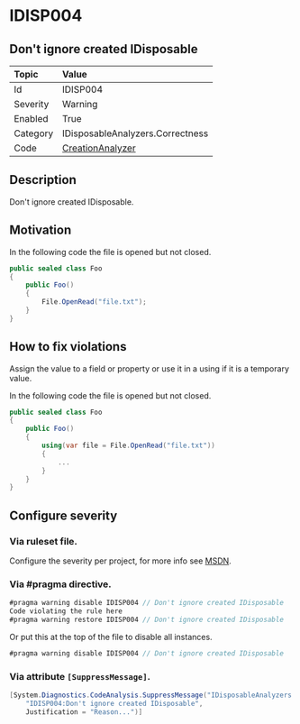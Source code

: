 # IDISP004
## Don't ignore created IDisposable

| Topic    | Value
| :--      | :--
| Id       | IDISP004
| Severity | Warning
| Enabled  | True
| Category | IDisposableAnalyzers.Correctness
| Code     | [CreationAnalyzer](https://github.com/DotNetAnalyzers/IDisposableAnalyzers/blob/master/IDisposableAnalyzers/Analyzers/CreationAnalyzer.cs)

## Description

Don't ignore created IDisposable.

## Motivation

In the following code the file is opened but not closed.

```c#
public sealed class Foo
{
    public Foo()
    {
        File.OpenRead("file.txt");
    }
}
```

## How to fix violations

Assign the value to a field or property or use it in a using if it is a temporary value.


In the following code the file is opened but not closed.

```c#
public sealed class Foo
{
    public Foo()
    {
        using(var file = File.OpenRead("file.txt"))
        {
            ...
        }
    }
}
```

<!-- start generated config severity -->
## Configure severity

### Via ruleset file.

Configure the severity per project, for more info see [MSDN](https://msdn.microsoft.com/en-us/library/dd264949.aspx).

### Via #pragma directive.
```C#
#pragma warning disable IDISP004 // Don't ignore created IDisposable
Code violating the rule here
#pragma warning restore IDISP004 // Don't ignore created IDisposable
```

Or put this at the top of the file to disable all instances.
```C#
#pragma warning disable IDISP004 // Don't ignore created IDisposable
```

### Via attribute `[SuppressMessage]`.

```C#
[System.Diagnostics.CodeAnalysis.SuppressMessage("IDisposableAnalyzers.Correctness", 
    "IDISP004:Don't ignore created IDisposable", 
    Justification = "Reason...")]
```
<!-- end generated config severity -->
